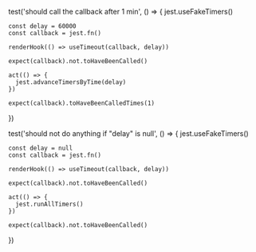 test('should call the callback after 1 min', () => {
    jest.useFakeTimers()

    const delay = 60000
    const callback = jest.fn()

    renderHook(() => useTimeout(callback, delay))

    expect(callback).not.toHaveBeenCalled()

    act(() => {
      jest.advanceTimersByTime(delay)
    })

    expect(callback).toHaveBeenCalledTimes(1)
  })

  test('should not do anything if "delay" is null', () => {
    jest.useFakeTimers()

    const delay = null
    const callback = jest.fn()

    renderHook(() => useTimeout(callback, delay))

    expect(callback).not.toHaveBeenCalled()

    act(() => {
      jest.runAllTimers()
    })

    expect(callback).not.toHaveBeenCalled()
  })
